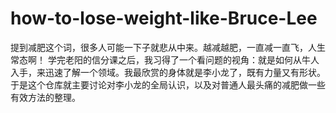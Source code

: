 # how-to-lose-weight-like-Bruce-Lee
提到减肥这个词，很多人可能一下子就悲从中来。越减越肥，一直减一直飞，人生常态啊！
学完老阳的信分课之后，我习得了一个看问题的视角：就是如何从牛人入手，来迅速了解一个领域。我最欣赏的身体就是李小龙了，既有力量又有形状。于是这个仓库就主要讨论对李小龙的全局认识，以及对普通人最头痛的减肥做一些有效方法的整理。
